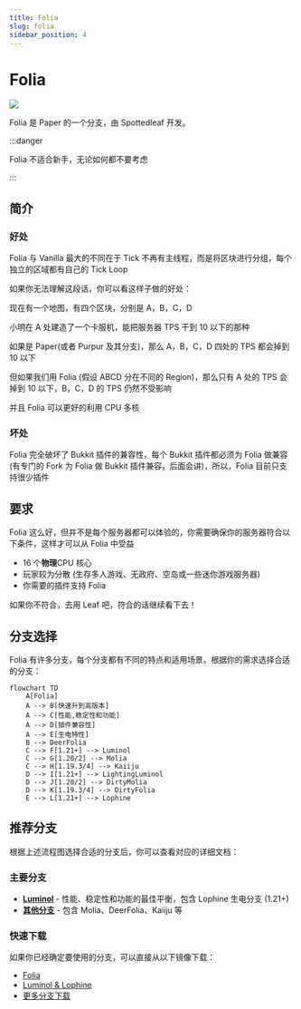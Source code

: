 ```yaml
---
title: Folia
slug: folia
sidebar_position: 4
---
```


# Folia

![](../_images/folia.webp)

Folia 是 Paper 的一个分支，由 Spottedleaf 开发。

:::danger

Folia 不适合新手，无论如何都不要考虑

:::

## 简介

### 好处

Folia 与 Vanilla 最大的不同在于 Tick 不再有主线程，而是将区块进行分组，每个独立的区域都有自己的 Tick Loop

如果你无法理解这段话，你可以看这样子做的好处：

现在有一个地图，有四个区块，分别是 A，B，C，D

小明在 A 处建造了一个卡服机，能把服务器 TPS 干到 10 以下的那种

如果是 Paper(或者 Purpur 及其分支)，那么 A，B，C，D 四处的 TPS 都会掉到 10 以下

但如果我们用 Folia (假设 ABCD 分在不同的 Region)，那么只有 A 处的 TPS 会掉到 10 以下，B，C，D 的 TPS 仍然不受影响

并且 Folia 可以更好的利用 CPU 多核

### 坏处

Folia 完全破坏了 Bukkit 插件的兼容性，每个 Bukkit 插件都必须为 Folia 做兼容 (有专门的 Fork 为 Folia 做 Bukkit 插件兼容，后面会讲)，所以，Folia 目前只支持很少插件

## 要求

Folia 这么好，但并不是每个服务器都可以体验的，你需要确保你的服务器符合以下条件，这样才可以从 Folia 中受益

* 16 个**物理**CPU 核心
* 玩家较为分散 (生存多人游戏、无政府、空岛或一些迷你游戏服务器)
* 你需要的插件支持 Folia

如果你不符合，去用 Leaf 吧，符合的话继续看下去！

## 分支选择

Folia 有许多分支，每个分支都有不同的特点和适用场景。根据你的需求选择合适的分支：

```mermaid
flowchart TD
    A[Folia]
    A --> B[快速升到高版本]
    A --> C[性能,稳定性和功能]
    A --> D[插件兼容性]
    A --> E[生电特性]
    B --> DeerFolia
    C --> F[1.21+] --> Luminol
    C --> G[1.20/2] --> Molia
    C --> H[1.19.3/4] --> Kaiiju
    D --> I[1.21+] --> LightingLuminol
    D --> J[1.20/2] --> DirtyMolia
    D --> K[1.19.3/4] --> DirtyFolia
    E --> L[1.21+] --> Lophine
```

## 推荐分支

根据上述流程图选择合适的分支后，你可以查看对应的详细文档：

### 主要分支

- **[Luminol](luminol.md)** - 性能、稳定性和功能的最佳平衡，包含 Lophine 生电分支 (1.21+)
- **[其他分支](another.md)** - 包含 Molia、DeerFolia、Kaiiju 等

### 快速下载

如果你已经确定要使用的分支，可以直接从以下镜像下载：

- [Folia](https://mcres.cn/downloads/folia.html)
- [Luminol & Lophine](https://mcres.cn/downloads/luminol.html)
- [更多分支下载](another.md)
